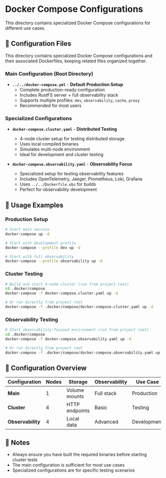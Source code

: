 # Docker Compose Configurations

This directory contains specialized Docker Compose configurations for different use cases.

## 📁 Configuration Files

This directory contains specialized Docker Compose configurations and their associated Dockerfiles, keeping related files organized together.

### Main Configuration (Root Directory)

- **`../../docker-compose.yml`** - **Default Production Setup**
  - Complete production-ready configuration
  - Includes RustFS server + full observability stack
  - Supports multiple profiles: `dev`, `observability`, `cache`, `proxy`
  - Recommended for most users

### Specialized Configurations

- **`docker-compose.cluster.yaml`** - **Distributed Testing**
  - 4-node cluster setup for testing distributed storage
  - Uses local compiled binaries
  - Simulates multi-node environment
  - Ideal for development and cluster testing

- **`docker-compose.observability.yaml`** - **Observability Focus**
  - Specialized setup for testing observability features
  - Includes OpenTelemetry, Jaeger, Prometheus, Loki, Grafana
  - Uses `../../Dockerfile.obs` for builds
  - Perfect for observability development

## 🚀 Usage Examples

### Production Setup

```bash
# Start main service
docker-compose up -d

# Start with development profile
docker-compose --profile dev up -d

# Start with full observability
docker-compose --profile observability up -d
```

### Cluster Testing

```bash
# Build and start 4-node cluster (run from project root)
cd .docker/compose
docker-compose -f docker-compose.cluster.yaml up -d

# Or run directly from project root
docker-compose -f .docker/compose/docker-compose.cluster.yaml up -d
```

### Observability Testing

```bash
# Start observability-focused environment (run from project root)
cd .docker/compose
docker-compose -f docker-compose.observability.yaml up -d

# Or run directly from project root
docker-compose -f .docker/compose/docker-compose.observability.yaml up -d
```

## 🔧 Configuration Overview

| Configuration | Nodes | Storage | Observability | Use Case |
|---------------|-------|---------|---------------|----------|
| **Main** | 1 | Volume mounts | Full stack | Production |
| **Cluster** | 4 | HTTP endpoints | Basic | Testing |
| **Observability** | 4 | Local data | Advanced | Development |

## 📝 Notes

- Always ensure you have built the required binaries before starting cluster tests
- The main configuration is sufficient for most use cases
- Specialized configurations are for specific testing scenarios
